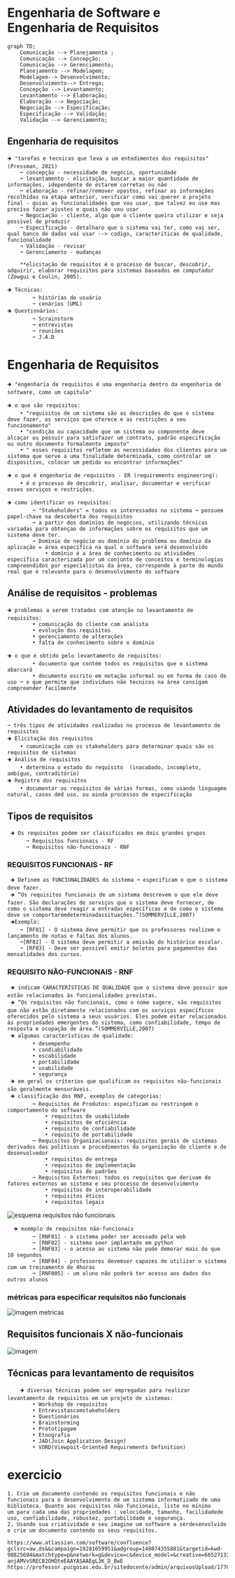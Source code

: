 
# Engenharia de Software e Engenharia de Requisitos

```mermaid
graph TD;
    Comunicação --> Planejamento ;
    Comunicação --> Concepção;
    Comunicação --> Gerenciamento;
    Planejamento --> Modelagem;
    Modelagem--> Desenvolvimento;
    Desenvolvimento--> Entrega;
    Concepção --> Levantamento;
    Levantamento --> Elaboração;
    Elaboração --> Negociação;
    Negociação --> Especificação;
    Especificação --> Validação;
    Validação --> Gerenciamento;
```
## Engenharia de requisitos

    🡺 "tarefas e tecnicas que leva a um entedimentos dos requisitos" (Pressman, 2021)
        ➞ concepção - necessidade de negócio, oportunidade
        ➞ levantamento - elicitação, buscar a maior quantidade de informações, idependente de estarem corretas ou não
        ➞ elaboração - refinar/remover opostos, refinar as informações recolhidas na etapa anterior, verificar como vai querer o projeto final - quias as funcionalidades que vou usar, que talvez eu use mas preciso fazer ajustes e quais não vou usar
        ➞ Negociação - cliente, algo que o cliente queira utilizar e seja possivel de produzir
        ➞ Especificação - detalharo que o sistema vai ter, como vai ser, qual banco de dados vai usar --> codigo, caracteriticas de qualidade, funcionalidade 
        ➞ Validação - revisar
        ➞ Gerenciamento - mudanças

        **elicitação de requisitos é o processo de buscar, descobrir, adquirir, elaborar requisitos para sistemas baseados em computador (Zowgui e Coulin, 2005).
        
    🡺 Técnicas: 
            ➞ histórias de usuário
            ➞ cenários (UML)
    🡺 Questionários:
            ➞ Scrainstorm
            ➞ entrevistas
            ➞ reuniões
            ➞ J.A.D

# Engenharia de Requisitos

    🡺 "engenharia de requisitos é uma engenharia dentro da engenharia de software, como um capitulo"

    🡺 o que são requisitos: 
        • "requisitos de um sistema são as descrições do que o sistema deve fazer, os serviços que oferece e as restrições a seu funcionamento"
        • "condição ou capacidade que um sistema ou componente deve alcaçar ou possuir para satisfazer um contrato, padrão especificação ou outro documento formalmente imposto"
        • " esses requisitos refletem as necessidades dos clientes para um sistema que serve a uma finalidade determinada, como controlar um dispositivo, colocar um pedido ou encontrar informações"

    🡺 o que é engenharia de requisitos - ER (requirements engineering):
        • é o processo de descobrir, analisar, documentar e verificar esses serviços e restrições.

    🡺 como identificar os requisitos:
            ➞ "Stakeholders" = todos os interessados no sistema ➞ possuem papel-chave na descoberta dos requisitos
            ➞ a partir dos domínios de negócios, utilizando técnicas variadas para obtençao de informações sobre os requisitos que um sistema deve ter.
            ➞ Domínio de negócio ou domínio do problema ou domínio da aplicação = área específica na qual o software será desenvolvido
                • domínio é a área de conhecimento ou atividades específica caracterizada por um conjunto de conceitos e terminologias compreendidos por especialistas da área, corresponde à parte do mundo real que é relevante para o desenvolvimento do software

## Análise de requisitos - problemas
    🡺 problemas a serem tratados com atenção no levantamento de requisitos:
            • comunicação do cliente com analista
            • evolução dos requisitos
            • gerenciamento de alterações
            • falta de conhecimento sobre o domínio

    🡺 o que é obtido pelo levantamento de requisitos:
            • documento que contém todos os requisitos que o sistema abarcará
            • documento escrito em notação informal ou em forma de caso de uso ➞ o que permite que indivíduos não tecnicos na área consigam compreender facilmente    

## Atividades do levantamento de requisitos
    ➞ três tipos de atividades realizadas no processo de levantamento de requisitos
    🡺 Elicitação dos requisitos
        • comunicação com os stakeholders para determinar quais são os requisitos de sistemas
    🡺 Análise de requisitos
        • determina o estado do requisito  (inacabado, incompleto, ambíguo, contraditório)
    🡺 Registro dos requisitos
        • documentar os requisitos de várias formas, como usando linguagem natural, casos ded uso, ou ainda processos de especificação

## Tipos de requisitos
     🡺 Os requisitos podem ser classificados em dois grandes grupos
          ➞ Requisitos funcionais - RF
          ➞ Requisitos não-funcionais - RNF
     

### REQUISITOS FUNCIONAIS - RF
     🡺 Definem as FUNCIONALIDADES do sistema ➞ especificam o que o sistema deve fazer.
     🡺 “Os requisitos funcionais de um sistema descrevem o que ele deve fazer. São declarações de serviços que o sistema deve fornecer, de como o sistema deve reagir a entradas específicas e de como o sistema deve se comportaremdeterminadassituações.”(SOMMERVILLE,2007)
     🡺Exemplo:
        ➞ [RF01] - O sistema deve permitir que os professores realizem o lançamento de notas e faltas dos alunos.
        ➞[RF02] - O sistema deve permitir a emissão do histórico escolar.
        ➞ [RF03] - Deve ser possivel emitir boletos para pagamentos das mensalidades dos cursos.

### REQUISITO NÃO-FUNCIONAIS - RNF
     🡺 indicam CARACTERÍSTICAS DE QUALIDADE que o sistema deve possuir que estão relacionados às funcionalidades previstas.
     🡺 “Os requisitos não funcionais, como o nome sugere, são requisitos que não estão diretamente relacionados com os serviços específicos oferecidos pelo sistema a seus usuários. Eles podem estar relacionados às propriedades emergentes do sistema, como confiabilidade, tempo de resposta e ocupação de área.”(SOMMERVILLE,2007)
     🡺 algumas características de qualidade:
            • desempenho
            • condiabilidade
            • escabilidade
            • portabilidade
            • usabilidade
            • segurança
     🡺 em geral os críterios que qualificam os requisitos não-funcionais são geralmente mensuráveis.
     🡺 classificação dos RNF, exemplos de categorias:
            ➞ Requisitos de Produtos: especificam ou restringem o comportamento do software
                • requisitos de usabilidade
                • requisitos de eficiência 
                • requisito de confiabilidade
                • requisito de portabilidade
            ➞ Requisitos Organizacionais: requisitos gerais de sistemas derivados das políticas e procedimentos da organização do cliente e do desenvolvedor
                • requisitos de entrega 
                • requisitos de implementação
                • requisitos de padrões
            ➞ Requisitos Externos: todos os requisitos que derivam de fatores externos ao sistema e seu processo de desenvolvimento
                • requisitos de interoperabilidade
                • requisitos éticos
                • requisitos legais

![esquema requisitos não funcionais]()

      🡺 exemplo de requisitos não-funcionais
            ➞ [RNF01] - o sistema poder ser acessado pela web
            ➞ [RNF02] - sistema seer implantado em python
            ➞ [RNF03] - o acesso ao sistema não pode demorar mais do que 10 segundos
            ➞ [RNF04] - professores devemser capazes de utilizar o sistema com um treinamento de 4horas
            ➞ [RNF005] - um aluno não poderá ter acesso aos dados dos outros alunos

### métricas para especificar requisitos não funcionais
![imagem metricas]()

## Requisitos funcionais X não-funcionais
![imagem]()

## Técnicas para levantamento de requisitos
        🡺 diversas técnicas podem ser empregadas para realizar levantamento de requisitos em um projeto de sistemas:
            • Workshop de requisitos
            • Entrevistascomstakeholders
            • Questionários
            • Brainstorming
            • Prototipagem
            • Etnografia
            • JAD(Join Application Design)
            • VORD(Viewpoit-Oriented Requirements Definition)



# exercicio
    1. Crie um documento contendo os requisitos funcionais e não funcionais para o desenvolvimento de um sistema informatizado de uma biblioteca. Quanto aos requisitos não funcionais, liste no mínimo
    um para cada uma das propriedades : velocidade, tamanho, facilidadede uso, confiabilidade, robustez, portabilidade e segurança.
    2. Usando sua criatividade e seu imagine um software a serdesenvolvido e crie um documento contendo os seus requisitos.
    
    https://www.atlassian.com/software/confluence?gclsrc=aw.ds&&campaign=19281659951&adgroup=148074355881&targetid=kwd-98825694&matchtype=p&network=g&device=c&device_model=&creative=665271333048&keyword=confluence&placement=&target=&ds_eid=700000001542923&ds_e1=GOOGLE&gad_source=1&gclid=EAIaIQobChMI5bKnh-anjAMVvSRECB2OHDteEAAYASAAEgL3K_D_BwE
    https://professor.pucgoias.edu.br/sitedocente/admin/arquivosUpload/17785/material/IEEE830.pdf













